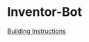 # Inventor-Bot

[Building Instructions](https://www.lego.com/cdn/product-assets/product.bi.core.pdf/4157492.pdf)
